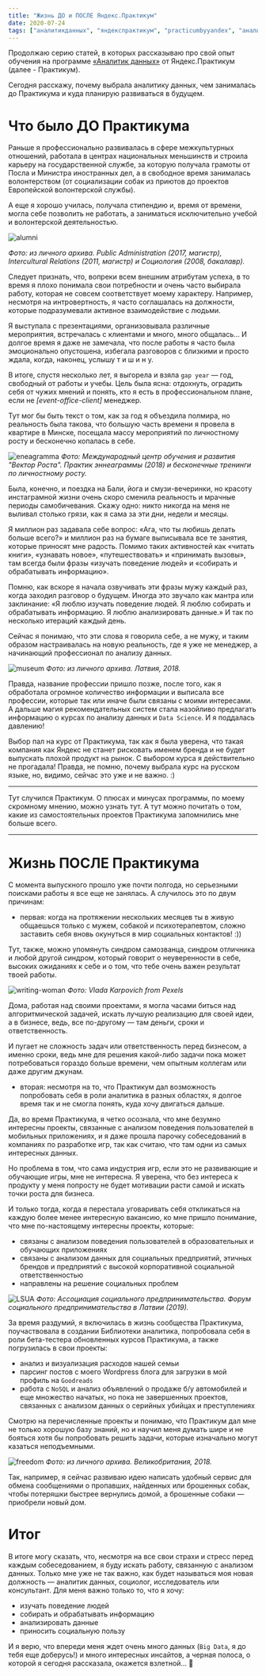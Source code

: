 ```yaml
---
title: "Жизнь ДО и ПОСЛЕ Яндекс.Практикум"
date: 2020-07-24
tags: ["аналитикданных", "яндекспрактикум", "practicumbyyandex", "аналитика", "курсы", "личное", "отзыв"]
---
```


Продолжаю серию статей, в которых рассказываю про свой опыт обучения на программе [«Аналитик данных»](https://praktikum.yandex.ru/data-analyst) от Яндекс.Практикум (далее - Практикум). 

Сегодня расскажу, почему выбрала аналитику данных, чем занималась до Практикума и куда планирую развиваться в будущем. 

# Что было ДО Практикума

Раньше я профессионально развивалась в сфере межкультурных отношений, работала в центрах национальных меньшинств и строила карьеру на государственной службе, за которую получала грамоты от Посла и Министра иностранных дел, а в свободное время занималась волонтерством (от социализации собак из приютов до проектов Европейской волонтерской службы). 

А еще я хорошо училась, получала стипендию и, время от времени, могла себе позволить не работать, а заниматься исключительно учебой и волонтерской деятельностью.


![alumni](alumni.jpg)

*Фото: из личного архива. Public Administration (2017, магистр), Intercultural Relations (2011, магистр) и Социология (2008, бакалавр).*

Следует признать, что, вопреки всем внешним атрибутам успеха, в то время я плохо понимала свои потребности и очень часто выбирала работу, которая не совсем соответствует моему характеру. Например, несмотря на интровертность, я часто соглашалась на должности, которые подразумевали активное взаимодействие с людьми. 

Я выступала с презентациями, организовывала различные мероприятия, встречалась с клиентами и много, много общалась… И долгое время я даже не замечала, что после работы я часто была эмоционально опустошена, избегала разговоров с близкими и просто ждала, когда, наконец, услышу т и ш и н у.

В итоге, спустя несколько лет, я выгорела и взяла `gap year` — год, свободный от работы и учебы. Цель была ясна: отдохнуть, оградить себя от чужих мнений и понять, кто я есть в профессиональном плане, если не *[event-office-client]* менеджер.

Тут мог бы быть текст о том, как за год я объездила полмира, но реальность была такова, что большую часть времени я провела в квартире в Минске, посещала массу мероприятий по личностному росту и бесконечно копалась в себе.

![eneagramma](2018_eneagramma_VektorRosta.jpg)
*Фото: Международный центр обучения и развития "Вектор Роста". Практик эннеаграммы (2018) и бесконечные тренинги по личностному росту.*

Была, конечно, и поездка на Бали, йога и смузи-вечеринки, но красоту инстаграмной жизни очень скоро сменила реальность и мрачные периоды самобичевания. Скажу одно: никто никогда на меня не выливал столько грязи, как я сама за эти дни, недели и месяцы. 

Я миллион раз задавала себе вопрос: «Ага, что ты любишь делать больше всего?» и миллион раз на бумаге выписывала все те занятия, которые приносят мне радость. Помимо таких активностей как «читать книги», «узнавать новое», «путешествовать» и «принимать вызовы», там всегда были фразы «изучать поведение людей» и «собирать и обрабатывать информацию». 

Помню, как вскоре я начала озвучивать эти фразы мужу каждый раз, когда заходил разговор о будущем. Иногда это звучало как мантра или заклинание: «Я люблю изучать поведение людей. Я люблю собирать и обрабатывать информацию. Я люблю анализировать данные.» И так по несколько итераций каждый день. 

Сейчас я понимаю, что эти слова я говорила себе, а не мужу, и таким образом настраивалась на новую реальность, где я уже не менеджер, а начинающий профессионал по анализу данных. 

![museum](DSC01797.JPG)
*Фото: из личного архива. Латвия, 2018.*

Правда, название профессии пришло позже, после того, как я обработала огромное количество информации и выписала все профессии, которые так или иначе были связаны с моими интересами. А дальше магия рекомендательных систем стала назойливо предлагать информацию о курсах по анализу данных и `Data Science`. И я поддалась давлению! 

Выбор пал на курс от Практикума, так как я была уверена, что такая компания как Яндекс не станет рисковать именем бренда и не будет выпускать плохой продукт на рынок. С выбором курса я действительно не прогадала! Правда, не помню, почему выбрала курс на русском языке, но, видимо, сейчас это уже и не важно. :)

***

Тут случился Практикум. 
О плюсах и минусах программы, по моему скромному мнению, можно узнать тут. А тут можно почитать о том, какие из самостоятельных проектов Практикума запомнились мне больше всего. 

***

# Жизнь ПОСЛЕ Практикума

С момента выпускного прошло уже почти полгода, но серьезными поисками работы я все еще не занялась. А случилось это по двум причинам:

- первая: когда на протяжении нескольких месяцев ты в живую общаешься только с мужем, собакой и психотерапевтом, сложно заставить себя вновь окунуться в мир социальных контактов! :)) 

Тут, также, можно упомянуть синдром самозванца, синдром отличника и любой другой синдром, который говорит о неуверенности в себе, высоких ожиданиях к себе и о том, что тебе очень важен результат твоей работы.

![writing-woman](crop-woman-writing-in-notebook-at-home-4050300.jpg)
*Фото: Vlada Karpovich from Pexels*

Дома, работая над своими проектами, я могла часами биться над алгоритмической задачей, искать лучшую реализацию для своей идеи, а в бизнесе, ведь, все по-другому — там деньги, сроки и ответственность.

И пугает не сложность задач или ответственность перед бизнесом, а именно сроки, ведь мне для решения какой-либо задачи пока может потребоваться гораздо больше времени, чем опытным коллегам или даже другим джунам.

- вторая: несмотря на то, что Практикум дал возможность попробовать себя в роли аналитика в разных областях, я долгое время так и не смогла понять, куда хочу двигаться дальше. 

Да, во время Практикума, я четко осознала, что мне безумно интересны проекты, связанные с анализом поведения пользователей в мобильных приложениях, и я даже прошла парочку собеседований в компаниях по разработке игр, так как считаю, что там одни из самых интересных данных. 

Но проблема в том, что сама индустрия игр, если это не развивающие и обучающие игры, мне не интересна. Я уверена, что без интереса к продукту у меня попросту не будет мотивации расти самой и искать точки роста для бизнеса.

И только тогда, когда я перестала уговаривать себя откликаться на каждую более менее интересную вакансию, ко мне пришло понимание, что мне по-настоящему интересны проекты, которые: 

- связаны с анализом поведения пользователей в образовательных и обучающих приложениях
- связаны с анализом данных для социальных предприятий, этичных брендов и предприятий с высокой корпоративной социальной ответственностью
- направлены на решение социальных проблем 

![LSUA](LSUA_Forums_20190524_032.jpg)
*Фото: Ассоциация социального предпринимательства. Форум социального предпринимательства в Латвии (2019).*

За время раздумий, я включилась в жизнь сообщества Практикума, поучаствовала в создании Библиотеки аналитика, попробовала себя в роли бета-тестера обновленных курсов Практикума, а также погрузилась в свои проекты:

- анализ и визуализация расходов нашей семьи
- парсинг постов с моего Wordpress блога для загрузки в мой профиль на `Goodreads` 
- работа с `NoSQL` и анализ объявлений о продаже б/у автомобилей
и еще множество начатых, но пока не завершенных проектов, связанных с анализом данных о серийных убийцах и преступлениях

Смотрю на перечисленные проекты и понимаю, что Практикум дал мне не только хорошую базу знаний, но и научил меня думать шире и не бояться хотя бы попробовать решить задачи, которые изначально могут казаться неподъемными.

![freedom](DSC04360.JPG)
*Фото: из личного архива. Великобритания, 2018.*

Так, например, я сейчас развиваю идею написать удобный сервис для обмена сообщениями о пропавших, найденных или брошенных собак, чтобы потеряшки быстрее вернулись домой, а брошенные собаки — приобрели новый дом. 

# Итог

В итоге могу сказать, что, несмотря на все свои страхи и стресс перед каждым собеседованием, я буду искать работу, связанную с анализом данных. Только мне уже не так важно, как будет называться моя новая должность — аналитик данных, социолог, исследователь или консультант. Для меня важно только то, что я хочу:

- изучать поведение людей
- собирать и обрабатывать информацию
- анализировать данные
- приносить социальную пользу

И я верю, что впереди меня ждет очень много данных (`Big Data`, я до тебя еще доберусь!) и много интересных инсайтов, а черная полоса, о которой я сегодня рассказала, окажется взлетной… 🖤






